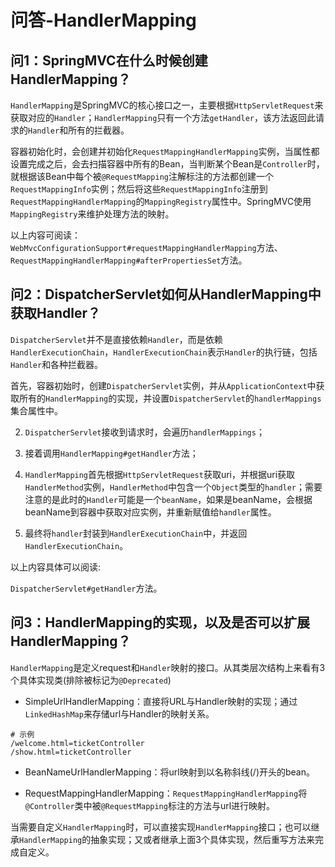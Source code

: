 # 问答-HandlerMapping
## 问1：SpringMVC在什么时候创建HandlerMapping？

`HandlerMapping`是SpringMVC的核心接口之一，主要根据`HttpServletRequest`来获取对应的`Handler`；`HandlerMapping`只有一个方法`getHandler`，该方法返回此请求的`Handler`和所有的拦截器。

容器初始化时，会创建并初始化`RequestMappingHandlerMapping`实例，当属性都设置完成之后，会去扫描容器中所有的Bean，当判断某个Bean是`Controller`时，就根据该Bean中每个被`@RequestMapping`注解标注的方法都创建一个`RequestMappingInfo`实例；然后将这些`RequestMappingInfo`注册到`RequestMappingHandlerMapping`的`MappingRegistry`属性中。SpringMVC使用`MappingRegistry`来维护处理方法的映射。

以上内容可阅读：`WebMvcConfigurationSupport#requestMappingHandlerMapping`方法、`RequestMappingHandlerMapping#afterPropertiesSet`方法。

## 问2：DispatcherServlet如何从HandlerMapping中获取Handler？

`DispatcherServlet`并不是直接依赖`Handler`，而是依赖`HandlerExecutionChain`，`HandlerExecutionChain`表示`Handler`的执行链，包括`Handler`和各种拦截器。

首先，容器初始时，创建`DispatcherServlet`实例，并从`ApplicationContext`中获取所有的`HandlerMapping`的实现，并设置`DispatcherServlet`的`handlerMappings`集合属性中。

2.  `DispatcherServlet`接收到请求时，会遍历`handlerMappings`；
    
3.  接着调用`HandlerMapping#getHandler`方法；
    
4.  `HandlerMapping`首先根据`HttpServletRequest`获取uri，并根据uri获取`HandlerMethod`实例，`HandlerMethod`中包含一个`Object`类型的`handler`；需要注意的是此时的`Handler`可能是一个`beanName`，如果是beanName，会根据beanName到容器中获取对应实例，并重新赋值给`handler`属性。
    
5.  最终将`handler`封装到`HandlerExecutionChain`中，并返回`HandlerExecutionChain`。
    

以上内容具体可以阅读:

`DispatcherServlet#getHandler`方法。

## 问3：HandlerMapping的实现，以及是否可以扩展HandlerMapping？

`HandlerMapping`是定义request和`Handler`映射的接口。从其类层次结构上来看有3个具体实现类(排除被标记为`@Deprecated`)

-   SimpleUrlHandlerMapping：直接将URL与Handler映射的实现；通过`LinkedHashMap`来存储url与Handler的映射关系。
    

```properties
# 示例
/welcome.html=ticketController
/show.html=ticketController
```

-   BeanNameUrlHandlerMapping：将url映射到以名称斜线(/)开头的bean。
    

-   RequestMappingHandlerMapping：`RequestMappingHandlerMapping`将`@Controller`类中被`@RequestMapping`标注的方法与url进行映射。
    

当需要自定义`HandlerMapping`时，可以直接实现`HandlerMapping`接口；也可以继承`HandlerMapping`的抽象实现；又或者继承上面3个具体实现，然后重写方法来完成自定义。
